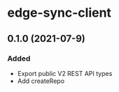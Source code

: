# edge-sync-client

## 0.1.0 (2021-07-9)

### Added
- Export public V2 REST API types
- Add createRepo